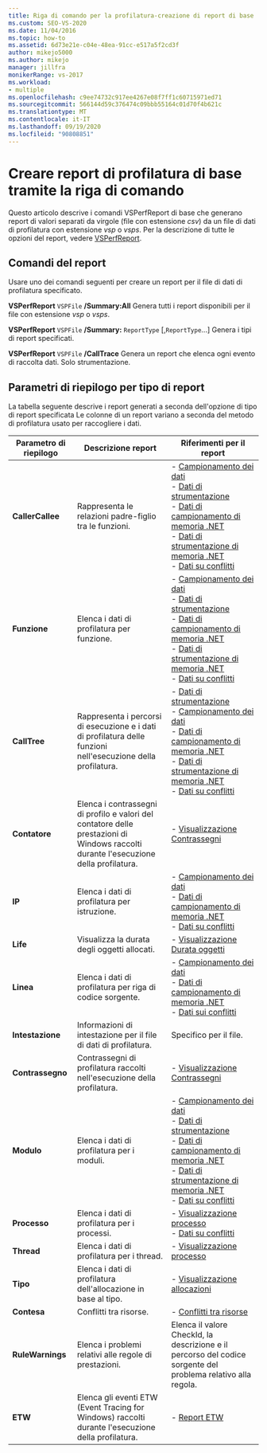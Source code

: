 ```yaml
---
title: Riga di comando per la profilatura-creazione di report di base
ms.custom: SEO-VS-2020
ms.date: 11/04/2016
ms.topic: how-to
ms.assetid: 6d73e21e-c04e-48ea-91cc-e517a5f2cd3f
author: mikejo5000
ms.author: mikejo
manager: jillfra
monikerRange: vs-2017
ms.workload:
- multiple
ms.openlocfilehash: c9ee74732c917ee4267e08f7ff1c60715971ed71
ms.sourcegitcommit: 566144d59c376474c09bbb55164c01d70f4b621c
ms.translationtype: MT
ms.contentlocale: it-IT
ms.lasthandoff: 09/19/2020
ms.locfileid: "90808851"
---
```

# <a name="create-basic-profiling-reports-from-the-command-line"></a>Creare report di profilatura di base tramite la riga di comando
Questo articolo descrive i comandi VSPerfReport di base che generano report di valori separati da virgole (file con estensione *csv*) da un file di dati di profilatura con estensione *vsp* o *vsps*. Per la descrizione di tutte le opzioni del report, vedere [VSPerfReport](../profiling/vsperfreport.md).

## <a name="report-commands"></a>Comandi del report
 Usare uno dei comandi seguenti per creare un report per il file di dati di profilatura specificato.

 **VSPerfReport** `VSPFile` **/Summary:All** Genera tutti i report disponibili per il file con estensione *vsp* o *vsps*.

 **VSPerfReport** `VSPFile` **/Summary:** `ReportType` [,`ReportType`...] Genera i tipi di report specificati.

 **VSPerfReport** `VSPFile` **/CallTrace** Genera un report che elenca ogni evento di raccolta dati. Solo strumentazione.

## <a name="summary-report-type-parameters"></a>Parametri di riepilogo per tipo di report
 La tabella seguente descrive i report generati a seconda dell'opzione di tipo di report specificata Le colonne di un report variano a seconda del metodo di profilatura usato per raccogliere i dati.

|Parametro di riepilogo|Descrizione report|Riferimenti per il report|
|-----------------------|------------------------|----------------------|
|**CallerCallee**|Rappresenta le relazioni padre-figlio tra le funzioni.|-   [Campionamento dei dati](../profiling/caller-callee-view-sampling-data.md)<br />-   [Dati di strumentazione](../profiling/caller-callee-view-instrumentation-data.md)<br />-   [Dati di campionamento di memoria .NET](../profiling/caller-callee-view-dotnet-memory-sampling-data.md)<br />-   [Dati di strumentazione di memoria .NET](../profiling/caller-callee-view-net-memory-instrumentation-data.md)<br />-   [Dati su conflitti](../profiling/caller-callee-view-contention-data.md)|
|**Funzione**|Elenca i dati di profilatura per funzione.|-   [Campionamento dei dati](../profiling/functions-view-sampling-data.md)<br />-   [Dati di strumentazione](../profiling/functions-view-instrumentation-data.md)<br />-   [Dati di campionamento di memoria .NET](../profiling/functions-view-dotnet-memory-sampling-data.md)<br />-   [Dati di strumentazione di memoria .NET](../profiling/functions-view-dotnet-memory-instrumentation-data.md)<br />-   [Dati su conflitti](../profiling/functions-view-contention-data.md)|
|**CallTree**|Rappresenta i percorsi di esecuzione e i dati di profilatura delle funzioni nell'esecuzione della profilatura.|-   [Dati di strumentazione](../profiling/call-tree-view-instrumentation-data.md)<br />-   [Campionamento dei dati](../profiling/call-tree-view-sampling-data.md)<br />-   [Dati di campionamento di memoria .NET](../profiling/call-tree-view-dotnet-memory-sampling-data.md)<br />-   [Dati di strumentazione di memoria .NET](../profiling/call-tree-view-dotnet-memory-instrumentation-data.md)<br />-   [Dati su conflitti](../profiling/call-tree-view-contention-data.md)|
|**Contatore**|Elenca i contrassegni di profilo e valori del contatore delle prestazioni di Windows raccolti durante l'esecuzione della profilatura.|-   [Visualizzazione Contrassegni](../profiling/marks-view.md)|
|**IP**|Elenca i dati di profilatura per istruzione.|-   [Campionamento dei dati](../profiling/instruction-pointers-ips-view-sampling-data.md)<br />-   [Dati di campionamento di memoria .NET](../profiling/instruction-pointers-ips-view-dotnet-memory-sampling-data.md)<br />-   [Dati su conflitti](../profiling/instruction-pointers-ips-view-contention-data.md)|
|**Life**|Visualizza la durata degli oggetti allocati.|-   [Visualizzazione Durata oggetti](../profiling/object-lifetime-view.md)|
|**Linea**|Elenca i dati di profilatura per riga di codice sorgente.|-   [Campionamento dei dati](../profiling/lines-view-sampling-data.md)<br />-   [Dati di campionamento di memoria .NET](../profiling/lines-view-dotnet-memory-sampling-data.md)<br />-   [Dati sui conflitti](../profiling/lines-view-contention-data.md)|
|**Intestazione**|Informazioni di intestazione per il file di dati di profilatura.|Specifico per il file.|
|**Contrassegno**|Contrassegni di profilatura raccolti nell'esecuzione della profilatura.|-   [Visualizzazione Contrassegni](../profiling/marks-view.md)|
|**Modulo**|Elenca i dati di profilatura per i moduli.|-   [Campionamento dei dati](../profiling/modules-view-sampling-data.md)<br />-   [Dati di strumentazione](../profiling/modules-view-instrumentation-data.md)<br />-   [Dati di campionamento di memoria .NET](../profiling/modules-view-dotnet-memory-sampling-data.md)<br />-   [Dati di strumentazione di memoria .NET](../profiling/modules-view-dotnet-memory-instrumentation-data.md)<br />-   [Dati su conflitti](../profiling/modules-view-contention-data.md)|
|**Processo**|Elenca i dati di profilatura per i processi.|-   [Visualizzazione processo](../profiling/process-view.md)<br />-   [Dati su conflitti](../profiling/process-view-contention-data.md)|
|**Thread**|Elenca i dati di profilatura per i thread.|-   [Visualizzazione processo](../profiling/process-view.md)|
|**Tipo**|Elenca i dati di profilatura dell'allocazione in base al tipo.|-   [Visualizzazione allocazioni](../profiling/dotnet-memory-allocations-view.md)|
|**Contesa**|Conflitti tra risorse.|-   [Conflitti tra risorse](../profiling/resource-contentions-view-contention-data.md)|
|**RuleWarnings**|Elenca i problemi relativi alle regole di prestazioni.|Elenca il valore CheckId, la descrizione e il percorso del codice sorgente del problema relativo alla regola.|
|**ETW**|Elenca gli eventi ETW (Event Tracing for Windows) raccolti durante l'esecuzione della profilatura.|-   [Report ETW](../profiling/event-tracing-for-windows-etw-report.md)|
